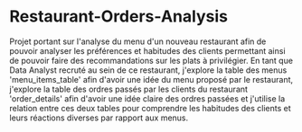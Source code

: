 # Restaurant-Orders-Analysis

Projet portant sur l'analyse du menu d'un nouveau restaurant afin de pouvoir analyser les préférences et habitudes des clients permettant ainsi de pouvoir faire des recommandations sur les plats à privilégier.
En tant que Data Analyst recruté au sein de ce restaurant, j'explore la table des menus 'menu_items_table' afin d'avoir une idée du menu proposé par le restaurant, j'explore la table des ordres passés par les clients du restaurant 'order_details' afin d'avoir une idée claire des ordres passées et j'utilise la relation entre ces deux tables pour comprendre les habitudes des clients et leurs réactions diverses par rapport aux menus.
